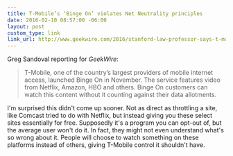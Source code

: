 ```yaml
---
title: T-Mobile’s ‘Binge On’ violates Net Neutrality principles
date: 2016-02-10 08:57:00 -06:00
layout: post
custom_type: link
link_url: http://www.geekwire.com/2016/stanford-law-professor-says-t-mobiles-binge-on-violates-net-neutrality-principles/
---
```


Greg Sandoval reporting for *GeekWire*:

> T-Mobile, one of the country’s largest providers of mobile internet access, launched Binge On in November. The service features video from Netflix, Amazon, HBO and others. Binge On customers can watch this content without it counting against their data allotments.

I'm surprised this didn't come up sooner. Not as direct as throttling a site, like Comcast tried to do with Netflix, but instead giving you these select sites essentially for free. Supposedly it's a program you can opt-out of, but the average user won't do it. In fact, they might not even understand what's so wrong about it. People will choose to watch something on these platforms instead of others, giving T-Mobile control it shouldn't have.
